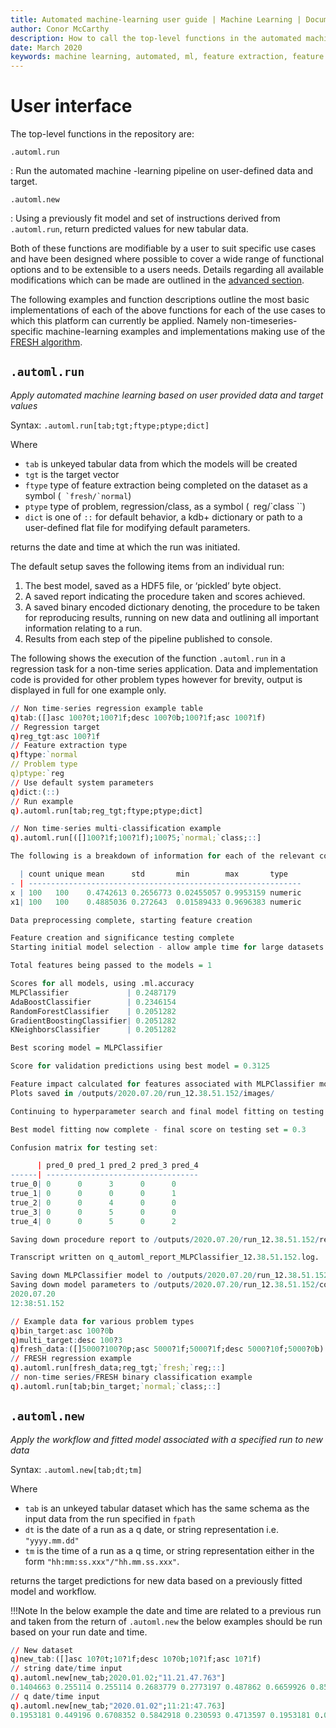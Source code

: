 ```yaml
---
title: Automated machine-learning user guide | Machine Learning | Documentation for kdb+ and q
author: Conor McCarthy
description: How to call the top-level functions in the automated machine-learning repository. 
date: March 2020
keywords: machine learning, automated, ml, feature extraction, feature selection, data cleansing
---
```

# User interface



The top-level functions in the repository are:

`.automl.run`

: Run the automated machine -learning pipeline on user-defined data and target.

`.automl.new`

: Using a previously fit model and set of instructions derived from `.automl.run`, return predicted values for new tabular data.

Both of these functions are modifiable by a user to suit specific use cases and have been designed where possible to cover a wide range of functional options and to be extensible to a users needs. Details regarding all available modifications which can be made are outlined in the [advanced section](options.md).

The following examples and function descriptions outline the most basic implementations of each of the above functions for each of the use cases to which this platform can currently be applied. Namely non-timeseries-specific machine-learning examples and implementations making use of the [FRESH algorithm](../../toolkit/fresh).


## `.automl.run`

_Apply automated machine learning based on user provided data and target values_

Syntax: `.automl.run[tab;tgt;ftype;ptype;dict]`

Where

-   `tab` is unkeyed tabular data from which the models will be created
-   `tgt` is the target vector
-   `ftype` type of feature extraction being completed on the dataset as a symbol (`` `fresh/`normal``)
-   `ptype` type of problem, regression/class, as a symbol (` `reg/`class ``)
-   `dict` is one of `::` for default behavior, a kdb+ dictionary or path to a user-defined flat file for modifying default parameters.

returns the date and time at which the run was initiated.

The default setup saves the following items from an individual run:

1. The best model, saved as a HDF5 file, or ‘pickled’ byte object.
2. A saved report indicating the procedure taken and scores achieved.
3. A saved binary encoded dictionary denoting, the procedure to be taken for reproducing results, running on new data and outlining all important information relating to a run.
4. Results from each step of the pipeline published to console.

The following shows the execution of the function `.automl.run` in a regression task for a non-time series application. Data and implementation code is provided for other problem types however for brevity, output is displayed in full for one example only.

```q
// Non time-series regression example table
q)tab:([]asc 100?0t;100?1f;desc 100?0b;100?1f;asc 100?1f)
// Regression target
q)reg_tgt:asc 100?1f
// Feature extraction type
q)ftype:`normal
// Problem type
q)ptype:`reg
// Use default system parameters
q)dict:(::)
// Run example
q).automl.run[tab;reg_tgt;ftype;ptype;dict]

// Non time-series multi-classification example
q).automl.run[([]100?1f;100?1f);100?5;`normal;`class;::]

The following is a breakdown of information for each of the relevant columns in the dataset

  | count unique mean      std       min        max       type
- | -------------------------------------------------------------
x | 100   100    0.4742613 0.2656773 0.02455057 0.9953159 numeric
x1| 100   100    0.4885036 0.272643  0.01589433 0.9696383 numeric

Data preprocessing complete, starting feature creation

Feature creation and significance testing complete
Starting initial model selection - allow ample time for large datasets

Total features being passed to the models = 1

Scores for all models, using .ml.accuracy
MLPClassifier             | 0.2487179
AdaBoostClassifier        | 0.2346154
RandomForestClassifier    | 0.2051282
GradientBoostingClassifier| 0.2051282
KNeighborsClassifier      | 0.2051282

Best scoring model = MLPClassifier

Score for validation predictions using best model = 0.3125

Feature impact calculated for features associated with MLPClassifier model
Plots saved in /outputs/2020.07.20/run_12.38.51.152/images/

Continuing to hyperparameter search and final model fitting on testing set

Best model fitting now complete - final score on testing set = 0.3

Confusion matrix for testing set:

      | pred_0 pred_1 pred_2 pred_3 pred_4
------| ----------------------------------
true_0| 0      0      3      0      0
true_1| 0      0      0      0      1
true_2| 0      0      4      0      0
true_3| 0      0      5      0      0
true_4| 0      0      5      0      2

Saving down procedure report to /outputs/2020.07.20/run_12.38.51.152/report/

Transcript written on q_automl_report_MLPClassifier_12.38.51.152.log.

Saving down MLPClassifier model to /outputs/2020.07.20/run_12.38.51.152/models/
Saving down model parameters to /outputs/2020.07.20/run_12.38.51.152/config/
2020.07.20
12:38:51.152

// Example data for various problem types
q)bin_target:asc 100?0b
q)multi_target:desc 100?3
q)fresh_data:([]5000?100?0p;asc 5000?1f;5000?1f;desc 5000?10f;5000?0b)
// FRESH regression example
q).automl.run[fresh_data;reg_tgt;`fresh;`reg;::]
// non-time series/FRESH binary classification example
q).automl.run[tab;bin_target;`normal;`class;::]
```


## `.automl.new`

_Apply the workflow and fitted model associated with a specified run to new data_

Syntax: `.automl.new[tab;dt;tm]`

Where

-   `tab` is an unkeyed tabular dataset which has the same schema as the input data from the run specified in `fpath`
-   `dt` is the date of a run as a q date, or string representation i.e. `"yyyy.mm.dd"`
-   `tm` is the time of a run as a q time, or string representation either in the form `"hh:mm:ss.xxx"/"hh.mm.ss.xxx"`.

returns the target predictions for new data based on a previously fitted model and workflow.

!!!Note
	In the below example the date and time are related to a previous run and taken from the return of `.automl.new` the below examples should be run based on your run date and time.

```q
// New dataset
q)new_tab:([]asc 10?0t;10?1f;desc 10?0b;10?1f;asc 10?1f)
// string date/time input
q).automl.new[new_tab;2020.01.02;"11.21.47.763"]
0.1404663 0.255114 0.255114 0.2683779 0.2773197 0.487862 0.6659926 0.8547356 ..
// q date/time input
q).automl.new[new_tab;"2020.01.02";11:21:47.763]
0.1953181 0.449196 0.6708352 0.5842918 0.230593 0.4713597 0.1953181 0.0576498..
```

